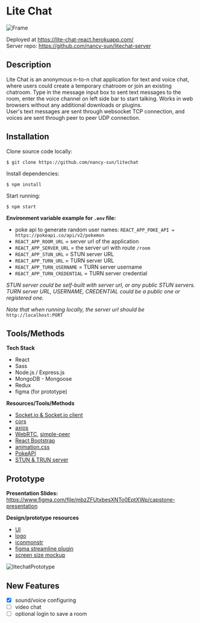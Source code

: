 # Lite Chat

![Frame](https://user-images.githubusercontent.com/99620863/177199682-a2091c25-cc69-46b7-a056-5a2528b1dec7.svg)      
  
Deployed at https://lite-chat-react.herokuapp.com/  
Server repo: https://github.com/nancy-sun/litechat-server
  
## Description
Lite Chat is an anonymous n-to-n chat application for text and voice chat, where users could create a temporary chatroom or join an existing chatroom. Type in the message input box to sent text messages to the room, enter the voice channel on left side bar to start talking. Works in web browsers without any additional downloads or plugins.  
User's text messages are sent through websocket TCP connection, and voices are sent through peer to peer UDP connection. 

## Installation  
Clone source code locally:
```
$ git clone https://github.com/nancy-sun/litechat
```
Install dependencies:
```
$ npm install
```
Start running:
```
$ npm start
```
  

**Environment variable example for `.env` file:**  

- poke api to generate random user names:
```REACT_APP_POKE_API = https://pokeapi.co/api/v2/pokemon```  
- `REACT_APP_ROOM_URL` = server url of the application
- `REACT_APP_SERVER_URL` = the server url with route `/room`  
- `REACT_APP_STUN_URL` = STUN server URL
- `REACT_APP_TURN_URL` = TURN server URL
- `REACT_APP_TURN_USERNAME` = TURN server username
- `REACT_APP_TURN_CREDENTIAL` = TURN server credential
  
*STUN server could be self-built with server url, or any public STUN servers.*  
*TURN server URL, USERNAME, CREDENTIAL could be a public one or registered one.*

*Note that when running locally, the server url should be* `http://localhost:PORT`  


## Tools/Methods  

**Tech Stack**
* React
* Sass
* Node.js / Express.js
* MongoDB - Mongoose
* Redux
* figma (for prototype)

**Resources/Tools/Methods**
* [Socket.io & Socket.io client](https://socket.io/docs/v4/client-api/)
* [cors](https://www.npmjs.com/package/cors)
* [axios](https://axios-http.com/docs/api_intro)
* [WebRTC](https://webrtc.org/getting-started/overview), [simple-peer](https://www.npmjs.com/package/simple-peer)
* [React Bootstrap](https://react-bootstrap.github.io/)
* [animation.css](https://animate.style/)
* [PokeAPI](https://pokeapi.co/)
* [STUN & TRUN server](https://www.metered.ca/tools/openrelay/#overview)
  
## Prototype  

**Presentation Slides:** https://www.figma.com/file/mbzZFUtxbesXNTo0EptXWp/capstone-presentation

**Design/prototype resources**
* [UI](https://www.figma.com/community/file/818668544591341056)
* [logo](https://www.figma.com/community/file/1088206555564423933)
* [iconmonstr](https://iconmonstr.com/)
* [figma streamline plugin](https://streamline.canny.io/)
* [screen size mockup](https://www.figma.com/community/file/1103958429333309485)
  
![litechatPrototype](https://user-images.githubusercontent.com/99620863/181903772-a6928890-fb69-4f5e-a166-6f97ca27547d.svg)
  
## New Features
- [x] sound/voice configuring
- [ ] video chat
- [ ] optional login to save a room
